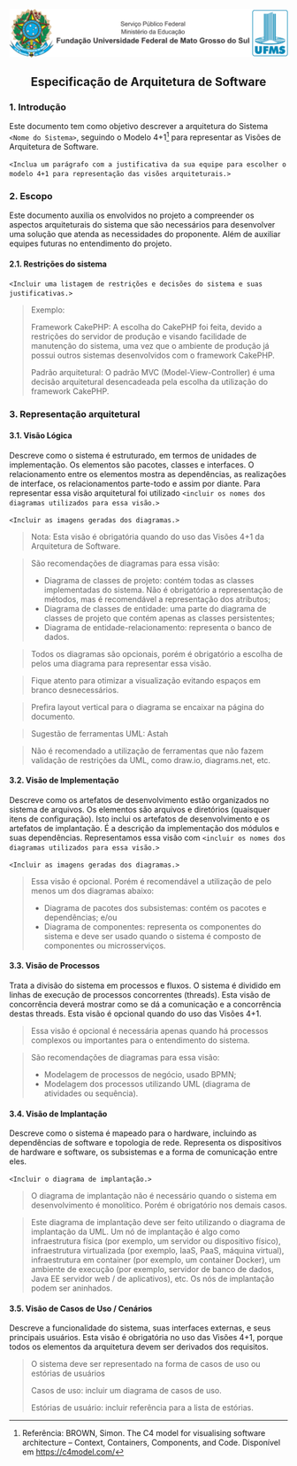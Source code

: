 <div align="center">

<img alt="Cabeçalho UFMS" src="/.assets/cabecalho_docs.png" />

## Especificação de Arquitetura de Software

</div>

### 1. Introdução

Este documento tem como objetivo descrever a arquitetura do Sistema `<Nome do Sistema>`, seguindo o Modelo 4+1[^1] para representar as Visões de Arquitetura de Software.

[^1]: Referência: BROWN, Simon. The C4 model for visualising software architecture – Context, Containers, Components, and Code. Disponível em https://c4model.com/

`<Inclua um parágrafo com a justificativa da sua equipe para escolher o modelo 4+1 para representação das visões arquiteturais.>`

### 2. Escopo

Este documento auxilia os envolvidos no projeto a compreender os aspectos arquiteturais do sistema que são necessários para desenvolver uma solução que atenda as necessidades do proponente. Além de auxiliar equipes futuras no entendimento do projeto.

#### 2.1. Restrições do sistema

`<Incluir uma listagem de restrições e decisões do sistema e suas justificativas.>`

> Exemplo:
>
> Framework CakePHP: A escolha do CakePHP foi feita, devido a restrições do servidor de produção e visando facilidade de manutenção do sistema, uma vez que o ambiente de produção já possui outros sistemas desenvolvidos com o framework CakePHP.
>
> Padrão arquitetural: O padrão MVC (Model-View-Controller) é uma decisão arquitetural desencadeada pela escolha da utilização do framework CakePHP.

### 3. Representação arquitetural

#### 3.1. Visão Lógica

Descreve como o sistema é estruturado, em termos de unidades de implementação. Os elementos são pacotes, classes e interfaces. O relacionamento entre os elementos mostra as dependências, as realizações de interface, os relacionamentos parte-todo e assim por diante. Para representar essa visão arquitetural foi utilizado `<incluir os nomes dos diagramas utilizados para essa visão.>`

`<Incluir as imagens geradas dos diagramas.>`

> Nota: Esta visão é obrigatória quando do uso das Visões 4+1 da Arquitetura de Software.

> São recomendações de diagramas para essa visão:
>
> - Diagrama de classes de projeto: contém todas as classes implementadas do sistema. Não é obrigatório a representação de métodos, mas é recomendável a representação dos atributos;
> - Diagrama de classes de entidade: uma parte do diagrama de classes de projeto que contém apenas as classes persistentes;
> - Diagrama de entidade-relacionamento: representa o banco de dados.

> Todos os diagramas são opcionais, porém é obrigatório a escolha de pelos uma diagrama para representar essa visão.

> Fique atento para otimizar a visualização evitando espaços em branco desnecessários.

> Prefira layout vertical para o diagrama se encaixar na página do documento.

> Sugestão de ferramentas UML: Astah

> Não é recomendado a utilização de ferramentas que não fazem validação de restrições da UML, como draw.io, diagrams.net, etc.

#### 3.2. Visão de Implementação

Descreve como os artefatos de desenvolvimento estão organizados no sistema de arquivos. Os elementos são arquivos e diretórios (quaisquer itens de configuração). Isto inclui os artefatos de desenvolvimento e os artefatos de implantação. É a descrição da implementação dos módulos e suas dependências. Representamos essa visão com `<incluir os nomes dos diagramas utilizados para essa visão.>`

`<Incluir as imagens geradas dos diagramas.>`

> Essa visão é opcional. Porém é recomendável a utilização de pelo menos um dos diagramas abaixo:
>
> - Diagrama de pacotes dos subsistemas: contém os pacotes e dependências; e/ou
> - Diagrama de componentes: representa os componentes do sistema e deve ser usado quando o sistema é composto de componentes ou microsserviços.

#### 3.3. Visão de Processos

Trata a divisão do sistema em processos e fluxos. O sistema é dividido em linhas de execução de processos concorrentes (threads). Esta visão de concorrência deverá mostrar como se dá a comunicação e a concorrência destas threads. Esta visão é opcional quando do uso das Visões 4+1.

> Essa visão é opcional é necessária apenas quando há processos complexos ou importantes para o entendimento do sistema.

> São recomendações de diagramas para essa visão:
>
> - Modelagem de processos de negócio, usado BPMN;
> - Modelagem dos processos utilizando UML (diagrama de atividades ou sequência).

#### 3.4. Visão de Implantação

Descreve como o sistema é mapeado para o hardware, incluindo as dependências de software e topologia de rede. Representa os dispositivos de hardware e software, os subsistemas e a forma de comunicação entre eles.

`<Incluir o diagrama de implantação.>`

> O diagrama de implantação não é necessário quando o sistema em desenvolvimento é monolítico. Porém é obrigatório nos demais casos.

> Este diagrama de implantação deve ser feito utilizando o diagrama de implantação da UML. Um nó de implantação é algo como infraestrutura física (por exemplo, um servidor ou dispositivo físico), infraestrutura virtualizada (por exemplo, IaaS, PaaS, máquina virtual), infraestrutura em container (por exemplo, um container Docker), um ambiente de execução (por exemplo, servidor de banco de dados, Java EE servidor web / de aplicativos), etc. Os nós de implantação podem ser aninhados.

#### 3.5. Visão de Casos de Uso / Cenários

Descreve a funcionalidade do sistema, suas interfaces externas, e seus principais usuários. Esta visão é obrigatória no uso das Visões 4+1, porque todos os elementos da arquitetura devem ser derivados dos requisitos.

> O sistema deve ser representado na forma de casos de uso ou estórias de usuários
>
> Casos de uso: incluir um diagrama de casos de uso.
>
> Estórias de usuário: incluir referência para a lista de estórias.
